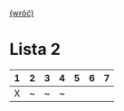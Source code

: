 [(wróć)](../)
# Lista 2
| 1 | 2 | 3 | 4 | 5 | 6 | 7 |
|---|---|---|---|---|---|---|
| X | ~ | ~ | ~ |   |   |   |
